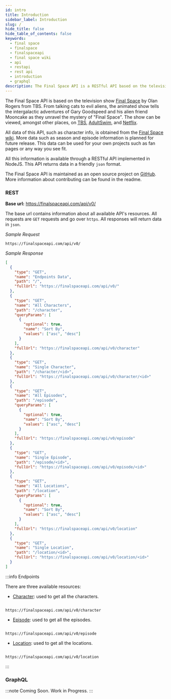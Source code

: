 ```yaml
---
id: intro
title: Introduction
sidebar_label: Introduction
slug: /
hide_title: false
hide_table_of_contents: false
keywords:
  - final space
  - finalspace
  - finalspaceapi
  - final space wiki
  - api
  - restapi
  - rest api
  - introduction
  - graphql
description: The Final Space API is a RESTful API based on the television show Final Space
---
```


The Final Space API is based on the television show [Final Space](https://en.wikipedia.org/wiki/Final_Space) by Olan Rogers from TBS. From talking cats to evil aliens, the animated show tells the intergalactic adventures of Gary Goodspeed and his alien friend Mooncake as they unravel the mystery of "Final Space". The show can be viewed, amongst other places, on [TBS](https://www.international.tbs.com/), [AdultSwim](https://www.adultswim.com/videos/final-space), and [Netflix](https://www.netflix.com/title/80174479).

All data of this API, such as character info, is obtained from the [Final Space wiki](https://final-space.fandom.com/wiki/Final_Space_Wiki). More data such as season and episode information is planned for future release. This data can be used for your own projects such as fan pages or any way you see fit.

All this information is available through a RESTful API implemented in NodeJS. This API returns data in a friendly `json` format.

The Final Space API is maintained as an open source project on [GitHub](https://github.com/lelouchB/final-space-api). More information about contributing can be found in the readme.

### REST

**Base url:** https://finalspaceapi.com/api/v0/

The base url contains information about all available API's resources.
All requests are `GET` requests and go over `https`. All responses will return data in `json`.

_Sample Request_

```
https://finalspaceapi.com/api/v0/
```

_Sample Response_

```json
[
  {
    "type": "GET",
    "name": "Endpoints Data",
    "path": "/",
    "fullUrl": "https://finalspaceapi.com/api/v0/"
  },
  {
    "type": "GET",
    "name": "All Characters",
    "path": "/character",
    "queryParams": [
      {
        "optional": true,
        "name": "Sort By",
        "values": ["asc", "desc"]
      }
    ],
    "fullUrl": "https://finalspaceapi.com/api/v0/character"
  },
  {
    "type": "GET",
    "name": "Single Character",
    "path": "/character/<id>",
    "fullUrl": "https://finalspaceapi.com/api/v0/character/<id>"
  },
  {
    "type": "GET",
    "name": "All Episodes",
    "path": "/episode",
    "queryParams": [
      {
        "optional": true,
        "name": "Sort By",
        "values": ["asc", "desc"]
      }
    ],
    "fullUrl": "https://finalspaceapi.com/api/v0/episode"
  },
  {
    "type": "GET",
    "name": "Single Episode",
    "path": "/episode/<id>",
    "fullUrl": "https://finalspaceapi.com/api/v0/episode/<id>"
  },
  {
    "type": "GET",
    "name": "All Locations",
    "path": "/location",
    "queryParams": [
      {
        "optional": true,
        "name": "Sort By",
        "values": ["asc", "desc"]
      }
    ],
    "fullUrl": "https://finalspaceapi.com/api/v0/location"
  },
  {
    "type": "GET",
    "name": "Single Location",
    "path": "/location/<id>",
    "fullUrl": "https://finalspaceapi.com/api/v0/location/<id>"
  }
]
```

:::info Endpoints

There are three available resources:

- [Character](/docs/character): used to get all the characters.

```

https://finalspaceapi.com/api/v0/character

```

- [Episode](/docs/episode): used to get all the episodes.

```

https://finalspaceapi.com/api/v0/episode

```

- [Location](/docs/location): used to get all the locations.

```

https://finalspaceapi.com/api/v0/location

```

:::

### GraphQL

:::note
Coming Soon. Work in Progress.
:::
